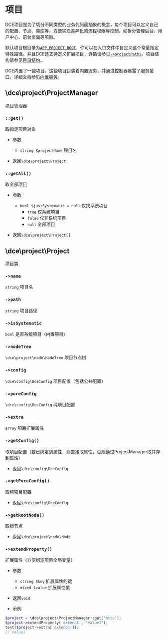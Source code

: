 # 项目

DCE项目是为了切分不同类型的业务代码而抽象的概念，每个项目可以定义自己的配置、节点、类库等，方便实现差异化的流程权限等控制，如拆分管理后台、用户中心、前台页面等项目。

默认项目根目录为[`APP_PROJECT_ROOT`](/base/#app-project-root)，你可以在入口文件中自定义这个常量指定特殊路径。并且DCE还支持定义扩展项目，详情请参见[`->projectPaths`](/config/dce-config.md#projectpaths)。项目结构请参见[目录结构](/design/#目录结构)。

DCE内置了一些项目，这些项目封装着内置服务，并通过控制器暴露了服务接口，详细文档参见[内置服务](/server/)。


## \dce\project\ProjectManager
项目管理器


### `::get()`
取指定项目对象

- 参数
  - `string $projectName` 项目名

- 返回`\dce\project\Project`


### `::getAll()`
取全部项目

- 参数
  - `bool $justSystematic = null` 仅找系统项目
    - `true` 仅系统项目
    - `false` 仅非系统项目
    - `null` 全部项目

- 返回`\dce\project\Project[]`


## \dce\project\Project
项目类


### `->name`
`string` 项目名

### `->path`
`string` 项目路径

### `->isSystematic`
`bool` 是否系统项目（内置项目）

### `->nodeTree`
`\dce\project\node\NodeTree` 项目节点树

### `->config`
`\dce\config\DceConfig` 项目配置（包括公共配置）

### `->pureConfig`
`\dce\config\DceConfig` 纯项目配置

### `->extra`
`array` 项目扩展属性


### `->getConfig()`
取项目配置（若已绑定到属性，则直接取属性，否则通过ProjectManager取并存到属性）

- 返回`\dce\config\DceConfig`


### `->getPureConfig()`
取纯项目配置

- 返回`\dce\config\DceConfig`


### `->getRootNode()`
取根节点

- 返回`\dce\project\node\Node`


### `->extendProperty()`
扩展属性（方便绑定项目全局变量）

- 参数
  - `string $key` 扩展属性的键
  - `mixed $value` 扩展属性值

- 返回`void`

- 示例
```php
$project = \dce\project\ProjectManager::get('http');
$project->extendProperty('extend1', 'value1');
test($project->extra['extend1']);
// value1
```